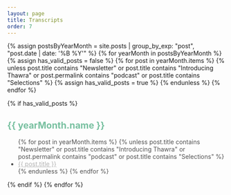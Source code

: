 ```yaml
---
layout: page
title: Transcripts
order: 7
---
```


<!-- <div id="archives">
{% for tag in site.tags %}
    {% capture tag_name %}{{ tag | first }}{% endcapture %}
    <p></p>
    <a href="{{ site.baseurl }}/tag/{{tag_name| slugify}}"  class="tag-head">{{ tag_name }}
{% endfor %}


<!-- Begin List Posts
================================================== -->

{% assign postsByYearMonth = site.posts | group_by_exp: "post", "post.date | date: '%B %Y'" %}
{% for yearMonth in postsByYearMonth %}
  {% assign has_valid_posts = false %}
  {% for post in yearMonth.items %}
    {% unless post.title contains "Newsletter" or post.title contains "Introducing Thawra" or post.permalink contains "podcast" or post.title contains "Selections" %}
      {% assign has_valid_posts = true %}
    {% endunless %}
  {% endfor %}

  {% if has_valid_posts %}
    <h2 style="color:#78C0A0">{{ yearMonth.name }}</h2>
    <ul style="color:#515151; padding-left:25px">
      {% for post in yearMonth.items %}
        {% unless post.title contains "Newsletter" or post.title contains "Introducing Thawra" or post.permalink contains "podcast" or post.title contains "Selections" %}
          <li><a href="{{ post.url }}" style="color: #B2B2B2">{{ post.title }}</a></li>
        {% endunless %}
      {% endfor %}
    </ul>
  {% endif %}
{% endfor %}
